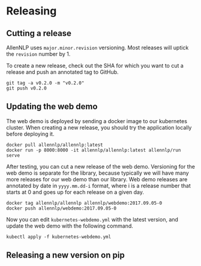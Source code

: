 # Releasing

## Cutting a release

AllenNLP uses `major.minor.revision` versioning.  Most releases will uptick the `revision` number by 1.

To create a new release, check out the SHA for which you want to cut a release and push an annotated tag to GitHub.

```
git tag -a v0.2.0 -m "v0.2.0"
git push v0.2.0
```

## Updating the web demo

The web demo is deployed by sending a docker image to our kubernetes cluster.  When creating a new release, you should try the application locally before deploying it.

```
docker pull allennlp/allennlp:latest
docker run -p 8000:8000 -it allennlp/allennlp:latest allennlp/run serve
```

After testing, you can cut a new release of the web demo.  Versioning for the web demo is separate for the library, because typically we will have many more releases for our web demo than our library.  Web demo releases are annotated by date in `yyyy.mm.dd-i` format, where i is a release number that starts at 0 and goes up for each release on a given day.

```
docker tag allennlp/allennlp allennlp/webdemo:2017.09.05-0
docker push allennlp/webdemo:2017.09.05-0
```

Now you can edit `kubernetes-webdemo.yml` with the latest version, and update the web demo with the following command.

```
kubectl apply -f kubernetes-webdemo.yml
```

## Releasing a new version on pip
